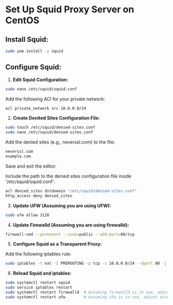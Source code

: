 # Set Up Squid Proxy Server on CentOS

## Install Squid:

```bash
sudo yum install -y squid
```

## Configure Squid:

1. **Edit Squid Configuration:**

```bash
sudo nano /etc/squid/squid.conf
```

Add the following ACl for your private network:

```bash 
acl private_network src 10.0.0.0/24
```

2. **Create Denited Sites Configuration File:**

```bash
sudo touch /etc/squid/denied-sites.conf
sudo nano /etc/squid/denied-sites.conf
```

Add the denied sites (e.g., neverssl.com) to the file:

```bash
neverssl.com
example.com
```
Save and exit the editor.

Include the path to the denied sites configuration file inside '/etc/squid/squid.conf':

```bash 
acl denied_sites dstdomain "/etc/squid/denied-sites.conf"
http_access deny denied_sites
```
3. **Update UFW (Assuming you are using UFW):**

```bash
sudo ufw allow 3128
```

4. **Update Firewalld (Assuming you are using firewalld):**

```bash
firewall-cmd --permanent --zone=public --add-port=80/tcp
```

5. **Configure Squid as a Transparent Proxy:**

Add the following iptables rule:

```bash
sudo iptables -t nat -I PREROUTING -p tcp -s 10.0.0.0/24 --dport 80 -j REDIRECT --to-port 3128
```

6. **Reload Squid and iptables:**

```bash
sudo systemctl restart squid
sudo service iptables restart
sudo systemctl restart firewalld  # Assuming firewalld is in use, adjust accordingly
sudo systemctl restart ufw        # Assuming ufw is in use, adjust accordingly
```


